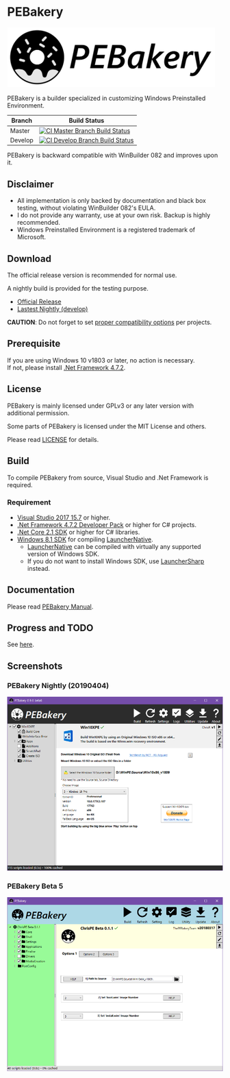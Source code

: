 # PEBakery

<div style="text-align: left">
    <img src="./Image/Banner.svg" height="140">
</div>

PEBakery is a builder specialized in customizing Windows Preinstalled Environment.

| Branch    | Build Status   |
|-----------|----------------|
| Master    | [![CI Master Branch Build Status](https://ci.appveyor.com/api/projects/status/j3p0v26j7nky0bvu/branch/master?svg=true)](https://ci.appveyor.com/project/ied206/pebakery/branch/master) |
| Develop   | [![CI Develop Branch Build Status](https://ci.appveyor.com/api/projects/status/j3p0v26j7nky0bvu/branch/develop?svg=true)](https://ci.appveyor.com/project/ied206/pebakery/branch/develop) |

PEBakery is backward compatible with WinBuilder 082 and improves upon it.

## Disclaimer

- All implementation is only backed by documentation and black box testing, without violating WinBuilder 082's EULA.
- I do not provide any warranty, use at your own risk. Backup is highly recommended.
- Windows Preinstalled Environment is a registered trademark of Microsoft.

## Download

The official release version is recommended for normal use.

A nightly build is provided for the testing purpose.

- [Official Release](https://github.com/pebakery/pebakery/releases)
- [Lastest Nightly (develop)](https://ci.appveyor.com/api/projects/ied206/PEBakery/artifacts/nightly.zip?branch=develop)

**CAUTION**: Do not forget to set [proper compatibility options](./COMPAT.md) per projects.

## Prerequisite

If you are using Windows 10 v1803 or later, no action is necessary.  
If not, please install [.Net Framework 4.7.2](http://go.microsoft.com/fwlink/?LinkId=863262).

## License

PEBakery is mainly licensed under GPLv3 or any later version with additional permission.

Some parts of PEBakery is licensed under the MIT License and others.

Please read [LICENSE](./LICENSE) for details.

## Build

To compile PEBakery from source, Visual Studio and .Net Framework is required.

### Requirement

- [Visual Studio 2017 15.7](https://visualstudio.microsoft.com/ko/thank-you-downloading-visual-studio/?sku=Community&rel=15#) or higher.
- [.Net Framework 4.7.2 Developer Pack](https://go.microsoft.com/fwlink/?linkid=874338) or higher for C# projects.
- [.Net Core 2.1 SDK](https://dotnet.microsoft.com/download) or higher for C# libraries.
- [Windows 8.1 SDK](https://go.microsoft.com/fwlink/p/?LinkId=323507) for compiling [LauncherNative](./LauncherNative).
  - [LauncherNative](./LauncherNative) can be compiled with virtually any supported version of Windows SDK.
  - If you do not want to install Windows SDK, use [LauncherSharp](./LauncherSharp) instead.

## Documentation

Please read [PEBakery Manual](https://github.com/pebakery/pebakery-docs).

## Progress and TODO

See [here](https://github.com/pebakery/pebakery/projects/2).

## Screenshots

### PEBakery Nightly (20190404)

![Win10XPE with PEBakery 20190404](./Image/PEBakery-nightly-Win10XPE.png)

### PEBakery Beta 5

![ChrisPE with PEBakery Beta 5](./Image/PEBakery-ChrisPE.png)
